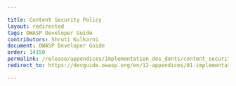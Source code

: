 ```yaml
---

title: Content Security Policy
layout: redirected
tags: OWASP Developer Guide
contributors: Shruti Kulkarni
document: OWASP Developer Guide
order: 14150
permalink: /release/appendices/implementation_dos_donts/content_security_policy/
redirect_to: https://devguide.owasp.org/en/12-appendices/01-implementation-dos-donts/05-content-security-policy/

---
```

